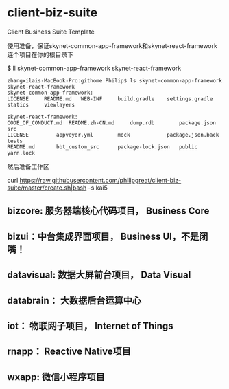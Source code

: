 # client-biz-suite
Client Business Suite Template

使用准备，保证skynet-common-app-framework和skynet-react-framework连个项目在你的根目录下

$ ll skynet-common-app-framework skynet-react-framework

```
zhangxilais-MacBook-Pro:githome Philip$ ls skynet-common-app-framework skynet-react-framework
skynet-common-app-framework:
LICENSE		README.md	WEB-INF		build.gradle	settings.gradle	statics		viewlayers

skynet-react-framework:
CODE_OF_CONDUCT.md	README.zh-CN.md		dump.rdb		package.json		src
LICENSE			appveyor.yml		mock			package.json.back	tests
README.md		bbt_custom_src		package-lock.json	public			yarn.lock
```
然后准备工作区


curl https://raw.githubusercontent.com/philipgreat/client-biz-suite/master/create.sh|bash -s kai5




## bizcore: 服务器端核心代码项目， Business Core
## bizui：中台集成界面项目， Business UI，不是闭嘴！
## datavisual: 数据大屏前台项目， Data Visual
## databrain： 大数据后台运算中心
## iot： 物联网子项目， Internet of Things
## rnapp： Reactive Native项目
## wxapp: 微信小程序项目



